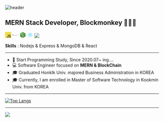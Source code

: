 ![header](https://capsule-render.vercel.app/api?type=waving&color=gradient&height=200&text=BlockMonkey&fontAlign=70&fontAlignY=40&animation=twinkling)

## MERN Stack Developer, Blockmonkey 👨🏻‍💻

<code><img height="20" src="https://raw.githubusercontent.com/github/explore/80688e429a7d4ef2fca1e82350fe8e3517d3494d/topics/javascript/javascript.png"></code>
<code><img height="20" src="https://raw.githubusercontent.com/github/explore/80688e429a7d4ef2fca1e82350fe8e3517d3494d/topics/mongodb/mongodb.png"></code>
<code><img height="20" src="https://raw.githubusercontent.com/github/explore/80688e429a7d4ef2fca1e82350fe8e3517d3494d/topics/nodejs/nodejs.png"></code>
<code><img height="20" src="https://raw.githubusercontent.com/github/explore/80688e429a7d4ef2fca1e82350fe8e3517d3494d/topics/react/react.png"></code>
<code><img height="20" src="https://raw.githubusercontent.com/github/explore/80688e429a7d4ef2fca1e82350fe8e3517d3494d/topics/react/solidity.png"></code>

**Skills** : Nodejs & Express & MongoDB & React

---
+ 📖 Start Programming Study, Since 2020.07~ ing....
+ 💻 Software Engineer focused on **MERN & BlockChain**
+ 🎓 Graduated HonkIk Univ. majored Business Administration in KOREA
+ 🎓 Currently, I am enrolled in Master of Software Technology in Kookmin Univ. from KOREA
---

[![Top Langs](https://github-readme-stats.vercel.app/api/top-langs/?username=blockmonkeys&langs_count=8&layout=compact)](https://github.com/anuraghazra/github-readme-stats)




---

![](https://user-images.githubusercontent.com/66409384/111483691-5f528180-8778-11eb-920f-a86e00cf22ca.gif)
